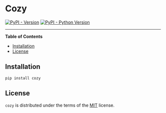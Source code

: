 # Cozy

[![PyPI - Version](https://img.shields.io/pypi/v/cozy.svg)](https://pypi.org/project/cozy)
[![PyPI - Python Version](https://img.shields.io/pypi/pyversions/cozy.svg)](https://pypi.org/project/cozy)

-----

**Table of Contents**

- [Installation](#installation)
- [License](#license)

## Installation

```console
pip install cozy
```

## License

`cozy` is distributed under the terms of the [MIT](https://spdx.org/licenses/MIT.html) license.
